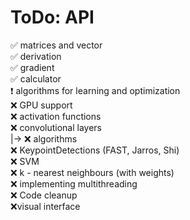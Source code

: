 


<h1>ToDo: API</h1>
       
 ✅ matrices and vector<br>
 ✅ derivation <br>
 ✅ gradient<br>
 ✅ calculator<br>
  ❗ algorithms for learning and optimization<br>
 ❌ GPU support<br>
 ❌ activation functions<br>
 ❌ convolutional layers<br>
     |-> ❌ algorithms<br>
 ❌ KeypointDetections (FAST, Jarros, Shi)<br>
 ❌ SVM<br>
 ❌ k - nearest neighbours (with weights)<br>
 ❌ implementing multithreading<br>
 ❌ Code  cleanup<br>
 ❌visual interface<br>






  
